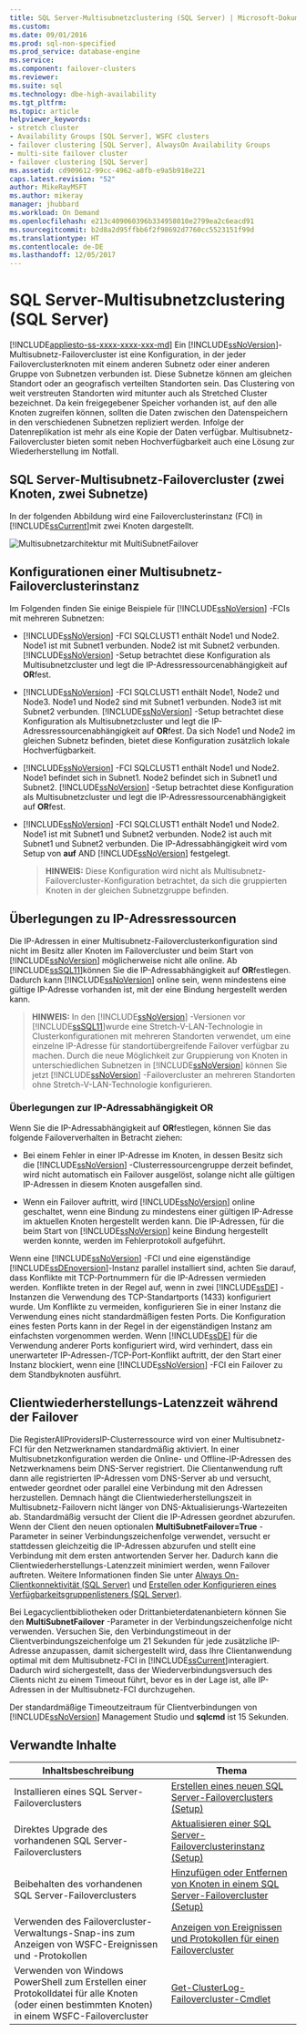 ```yaml
---
title: SQL Server-Multisubnetzclustering (SQL Server) | Microsoft-Dokumentation
ms.custom: 
ms.date: 09/01/2016
ms.prod: sql-non-specified
ms.prod_service: database-engine
ms.service: 
ms.component: failover-clusters
ms.reviewer: 
ms.suite: sql
ms.technology: dbe-high-availability
ms.tgt_pltfrm: 
ms.topic: article
helpviewer_keywords:
- stretch cluster
- Availability Groups [SQL Server], WSFC clusters
- failover clustering [SQL Server], AlwaysOn Availability Groups
- multi-site failover cluster
- failover clustering [SQL Server]
ms.assetid: cd909612-99cc-4962-a8fb-e9a5b918e221
caps.latest.revision: "52"
author: MikeRayMSFT
ms.author: mikeray
manager: jhubbard
ms.workload: On Demand
ms.openlocfilehash: e213c409060396b334958010e2799ea2c6eacd91
ms.sourcegitcommit: b2d8a2d95ffbb6f2f98692d7760cc5523151f99d
ms.translationtype: HT
ms.contentlocale: de-DE
ms.lasthandoff: 12/05/2017
---
```

# <a name="sql-server-multi-subnet-clustering-sql-server"></a>SQL Server-Multisubnetzclustering (SQL Server)
[!INCLUDE[appliesto-ss-xxxx-xxxx-xxx-md](../../../includes/appliesto-ss-xxxx-xxxx-xxx-md.md)] Ein [!INCLUDE[ssNoVersion](../../../includes/ssnoversion-md.md)]-Multisubnetz-Failovercluster ist eine Konfiguration, in der jeder Failoverclusterknoten mit einem anderen Subnetz oder einer anderen Gruppe von Subnetzen verbunden ist. Diese Subnetze können am gleichen Standort oder an geografisch verteilten Standorten sein. Das Clustering von weit verstreuten Standorten wird mitunter auch als Stretched Cluster bezeichnet. Da kein freigegebener Speicher vorhanden ist, auf den alle Knoten zugreifen können, sollten die Daten zwischen den Datenspeichern in den verschiedenen Subnetzen repliziert werden. Infolge der Datenreplikation ist mehr als eine Kopie der Daten verfügbar. Multisubnetz-Failovercluster bieten somit neben Hochverfügbarkeit auch eine Lösung zur Wiederherstellung im Notfall.  
  
   
##  <a name="VisualElement"></a> SQL Server-Multisubnetz-Failovercluster (zwei Knoten, zwei Subnetze)  
 In der folgenden Abbildung wird eine Failoverclusterinstanz (FCI) in [!INCLUDE[ssCurrent](../../../includes/sscurrent-md.md)]mit zwei Knoten dargestellt.  
  
 ![Multisubnetzarchitektur mit MultiSubnetFailover](../../../sql-server/failover-clusters/windows/media/multi-subnet-architecture-withmultisubnetfailoverparam.gif "Multi-Subnet Architecture with MultiSubnetFailover")  
  
  
##  <a name="Configurations"></a> Konfigurationen einer Multisubnetz-Failoverclusterinstanz  
 Im Folgenden finden Sie einige Beispiele für [!INCLUDE[ssNoVersion](../../../includes/ssnoversion-md.md)] -FCIs mit mehreren Subnetzen:  
  
-   [!INCLUDE[ssNoVersion](../../../includes/ssnoversion-md.md)] -FCI SQLCLUST1 enthält Node1 und Node2. Node1 ist mit Subnet1 verbunden. Node2 ist mit Subnet2 verbunden. [!INCLUDE[ssNoVersion](../../../includes/ssnoversion-md.md)] -Setup betrachtet diese Konfiguration als Multisubnetzcluster und legt die IP-Adressressourcenabhängigkeit auf **OR**fest.  
  
-   [!INCLUDE[ssNoVersion](../../../includes/ssnoversion-md.md)] -FCI SQLCLUST1 enthält Node1, Node2 und Node3. Node1 und Node2 sind mit Subnet1 verbunden. Node3 ist mit Subnet2 verbunden. [!INCLUDE[ssNoVersion](../../../includes/ssnoversion-md.md)] -Setup betrachtet diese Konfiguration als Multisubnetzcluster und legt die IP-Adressressourcenabhängigkeit auf **OR**fest. Da sich Node1 und Node2 im gleichen Subnetz befinden, bietet diese Konfiguration zusätzlich lokale Hochverfügbarkeit.  
  
-   [!INCLUDE[ssNoVersion](../../../includes/ssnoversion-md.md)] -FCI SQLCLUST1 enthält Node1 und Node2. Node1 befindet sich in Subnet1. Node2 befindet sich in Subnet1 und Subnet2. [!INCLUDE[ssNoVersion](../../../includes/ssnoversion-md.md)] -Setup betrachtet diese Konfiguration als Multisubnetzcluster und legt die IP-Adressressourcenabhängigkeit auf **OR**fest.  
  
-   [!INCLUDE[ssNoVersion](../../../includes/ssnoversion-md.md)] -FCI SQLCLUST1 enthält Node1 und Node2. Node1 ist mit Subnet1 und Subnet2 verbunden. Node2 ist auch mit Subnet1 und Subnet2 verbunden. Die IP-Adressabhängigkeit wird vom Setup von **auf** AND [!INCLUDE[ssNoVersion](../../../includes/ssnoversion-md.md)] festgelegt.  
  
    > **HINWEIS:** Diese Konfiguration wird nicht als Multisubnetz-Failovercluster-Konfiguration betrachtet, da sich die gruppierten Knoten in der gleichen Subnetzgruppe befinden.  
  
##  <a name="ComponentsAndConcepts"></a> Überlegungen zu IP-Adressressourcen  
 Die IP-Adressen in einer Multisubnetz-Failoverclusterkonfiguration sind nicht im Besitz aller Knoten im Failovercluster und beim Start von [!INCLUDE[ssNoVersion](../../../includes/ssnoversion-md.md)] möglicherweise nicht alle online. Ab [!INCLUDE[ssSQL11](../../../includes/sssql11-md.md)]können Sie die IP-Adressabhängigkeit auf **OR**festlegen. Dadurch kann [!INCLUDE[ssNoVersion](../../../includes/ssnoversion-md.md)] online sein, wenn mindestens eine gültige IP-Adresse vorhanden ist, mit der eine Bindung hergestellt werden kann.  
  
> **HINWEIS:** In den [!INCLUDE[ssNoVersion](../../../includes/ssnoversion-md.md)] -Versionen vor [!INCLUDE[ssSQL11](../../../includes/sssql11-md.md)]wurde eine Stretch-V-LAN-Technologie in Clusterkonfigurationen mit mehreren Standorten verwendet, um eine einzelne IP-Adresse für standortübergreifende Failover verfügbar zu machen. Durch die neue Möglichkeit zur Gruppierung von Knoten in unterschiedlichen Subnetzen in [!INCLUDE[ssNoVersion](../../../includes/ssnoversion-md.md)] können Sie jetzt [!INCLUDE[ssNoVersion](../../../includes/ssnoversion-md.md)] -Failovercluster an mehreren Standorten ohne Stretch-V-LAN-Technologie konfigurieren.  
  
### <a name="ip-address-resource-or-dependency-considerations"></a>Überlegungen zur IP-Adressabhängigkeit OR  
 Wenn Sie die IP-Adressabhängigkeit auf **OR**festlegen, können Sie das folgende Failoververhalten in Betracht ziehen:  
  
-   Bei einem Fehler in einer IP-Adresse im Knoten, in dessen Besitz sich die [!INCLUDE[ssNoVersion](../../../includes/ssnoversion-md.md)] -Clusterressourcengruppe derzeit befindet, wird nicht automatisch ein Failover ausgelöst, solange nicht alle gültigen IP-Adressen in diesem Knoten ausgefallen sind.  
  
-   Wenn ein Failover auftritt, wird [!INCLUDE[ssNoVersion](../../../includes/ssnoversion-md.md)] online geschaltet, wenn eine Bindung zu mindestens einer gültigen IP-Adresse im aktuellen Knoten hergestellt werden kann. Die IP-Adressen, für die beim Start von [!INCLUDE[ssNoVersion](../../../includes/ssnoversion-md.md)] keine Bindung hergestellt werden konnte, werden im Fehlerprotokoll aufgeführt.  
  
   
 Wenn eine [!INCLUDE[ssNoVersion](../../../includes/ssnoversion-md.md)] -FCI und eine eigenständige [!INCLUDE[ssDEnoversion](../../../includes/ssdenoversion-md.md)]-Instanz parallel installiert sind, achten Sie darauf, dass Konflikte mit TCP-Portnummern für die IP-Adressen vermieden werden. Konflikte treten in der Regel auf, wenn in zwei [!INCLUDE[ssDE](../../../includes/ssde-md.md)] -Instanzen die Verwendung des TCP-Standartports (1433) konfiguriert wurde. Um Konflikte zu vermeiden, konfigurieren Sie in einer Instanz die Verwendung eines nicht standardmäßigen festen Ports. Die Konfiguration eines festen Ports kann in der Regel in der eigenständigen Instanz am einfachsten vorgenommen werden. Wenn [!INCLUDE[ssDE](../../../includes/ssde-md.md)] für die Verwendung anderer Ports konfiguriert wird, wird verhindert, dass ein unerwarteter IP-Adressen-/TCP-Port-Konflikt auftritt, der den Start einer Instanz blockiert, wenn eine [!INCLUDE[ssNoVersion](../../../includes/ssnoversion-md.md)] -FCI ein Failover zu dem Standbyknoten ausführt.  
  
##  <a name="DNS"></a> Clientwiederherstellungs-Latenzzeit während der Failover  
 Die RegisterAllProvidersIP-Clusterressource wird von einer Multisubnetz-FCI für den Netzwerknamen standardmäßig aktiviert. In einer Multisubnetzkonfiguration werden die Online- und Offline-IP-Adressen des Netzwerknamens beim DNS-Server registriert. Die Clientanwendung ruft dann alle registrierten IP-Adressen vom DNS-Server ab und versucht, entweder geordnet oder parallel eine Verbindung mit den Adressen herzustellen. Demnach hängt die Clientwiederherstellungszeit in Multisubnetz-Failovern nicht länger von DNS-Aktualisierungs-Wartezeiten ab. Standardmäßig versucht der Client die IP-Adressen geordnet abzurufen. Wenn der Client den neuen optionalen **MultiSubnetFailover=True** -Parameter in seiner Verbindungszeichenfolge verwendet, versucht er stattdessen gleichzeitig die IP-Adressen abzurufen und stellt eine Verbindung mit dem ersten antwortenden Server her. Dadurch kann die Clientwiederherstellungs-Latenzzeit minimiert werden, wenn Failover auftreten. Weitere Informationen finden Sie unter [Always On-Clientkonnektivität (SQL Server)](../../../database-engine/availability-groups/windows/always-on-client-connectivity-sql-server.md) und [Erstellen oder Konfigurieren eines Verfügbarkeitsgruppenlisteners (SQL Server)](../../../database-engine/availability-groups/windows/create-or-configure-an-availability-group-listener-sql-server.md).  
  
 Bei Legacyclientbibliotheken oder Drittanbieterdatenanbietern können Sie den **MultiSubnetFailover** -Parameter in der Verbindungszeichenfolge nicht verwenden. Versuchen Sie, den Verbindungstimeout in der Clientverbindungszeichenfolge um 21 Sekunden für jede zusätzliche IP-Adresse anzupassen, damit sichergestellt wird, dass Ihre Clientanwendung optimal mit dem Multisubnetz-FCI in [!INCLUDE[ssCurrent](../../../includes/sscurrent-md.md)]interagiert. Dadurch wird sichergestellt, dass der Wiederverbindungsversuch des Clients nicht zu einem Timeout führt, bevor es in der Lage ist, alle IP-Adressen in der Multisubnetz-FCI durchzugehen.  
  
 Der standardmäßige Timeoutzeitraum für Clientverbindungen von [!INCLUDE[ssNoVersion](../../../includes/ssnoversion-md.md)] Management Studio und **sqlcmd** ist 15 Sekunden.  
  
   
##  <a name="RelatedContent"></a> Verwandte Inhalte  
  
|Inhaltsbeschreibung|Thema|  
|-------------------------|-----------|  
|Installieren eines SQL Server-Failoverclusters|[Erstellen eines neuen SQL Server-Failoverclusters (Setup)](../../../sql-server/failover-clusters/install/create-a-new-sql-server-failover-cluster-setup.md)|  
|Direktes Upgrade des vorhandenen SQL Server-Failoverclusters|[Aktualisieren einer SQL Server-Failoverclusterinstanz &#40;Setup&#41;](../../../sql-server/failover-clusters/windows/upgrade-a-sql-server-failover-cluster-instance-setup.md)|  
|Beibehalten des vorhandenen SQL Server-Failoverclusters|[Hinzufügen oder Entfernen von Knoten in einem SQL Server-Failovercluster &#40;Setup&#41;](../../../sql-server/failover-clusters/install/add-or-remove-nodes-in-a-sql-server-failover-cluster-setup.md)|  
|Verwenden des Failovercluster-Verwaltungs-Snap-ins zum Anzeigen von WSFC-Ereignissen und -Protokollen|[Anzeigen von Ereignissen und Protokollen für einen Failovercluster](http://technet.microsoft.com/library/cc772342\(WS.10\).aspx)|  
|Verwenden von Windows PowerShell zum Erstellen einer Protokolldatei für alle Knoten (oder einen bestimmten Knoten) in einem WSFC-Failovercluster|[Get-ClusterLog-Failovercluster-Cmdlet](http://technet.microsoft.com/library/ee461045.aspx)|  
  

  
  
